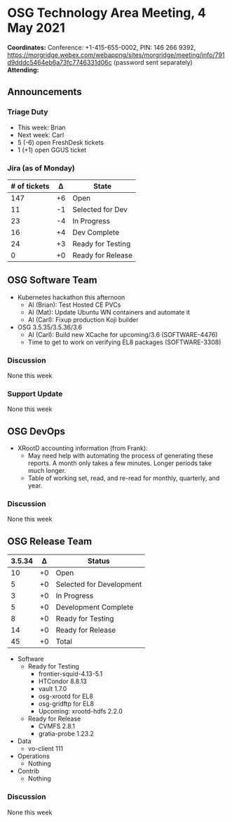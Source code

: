 # OSG Technology Area Meeting,  4 May 2021

**Coordinates:** Conference: +1-415-655-0002, PIN: 146 266 9392, <https://morgridge.webex.com/webappng/sites/morgridge/meeting/info/791d9dddc5464eb6a73fc7746331d06c> (password sent separately)  
**Attending:**  


## Announcements


### Triage Duty

-   This week: Brian
-   Next week: Carl
-   5 (-6) open FreshDesk tickets
-   1 (+1) open GGUS ticket


### Jira (as of Monday)

| # of tickets | &Delta; | State             |
|------------ |------- |----------------- |
| 147          | +6      | Open              |
| 11           | -1      | Selected for Dev  |
| 23           | -4      | In Progress       |
| 16           | +4      | Dev Complete      |
| 24           | +3      | Ready for Testing |
| 0            | +0      | Ready for Release |


## OSG Software Team

-   Kubernetes hackathon this afternoon  
    -   AI (Brian): Test Hosted CE PVCs
    -   AI (Mat): Update Ubuntu WN containers and automate it
    -   AI (Carl): Fixup production Koji builder
-   OSG 3.5.35/3.5.36/3.6  
    -   AI (Carl): Build new XCache for upcoming/3.6 (SOFTWARE-4476)
    -   Time to get to work on verifying EL8 packages (SOFTWARE-3308)


### Discussion

None this week  


### Support Update

None this week  


## OSG DevOps

-   XRootD accounting information (from Frank):  
    -   May need help with automating the process of generating these reports.  A month only takes a few minutes.  Longer periods take much longer.
    -   Table of working set, read, and re-read for monthly, quarterly, and year.


### Discussion

None this week  


## OSG Release Team

| 3.5.34 | &Delta; | Status                   |
| ------ | ------- | ------------------------ |
| 10     | +0      | Open                     |
| 5      | +0      | Selected for Development |
| 3      | +0      | In Progress              |
| 5      | +0      | Development Complete     |
| 8      | +0      | Ready for Testing        |
| 14     | +0      | Ready for Release        |
| 45     | +0      | Total                    |

-   Software  
    -   Ready for Testing  
        -   frontier-squid-4.13-5.1
        -   HTCondor 8.8.13
        -   vault 1.7.0
        -   osg-xrootd for EL8
        -   osg-gridftp for EL8
        -   Upcoming: xrootd-hdfs 2.2.0
    -   Ready for Release  
        -   CVMFS 2.8.1
        -   gratia-probe 1.23.2
-   Data  
    -   vo-client 111
-   Operations  
    -   Nothing
-   Contrib  
    -   Nothing


### Discussion

None this week
